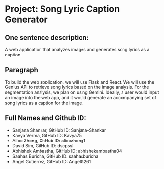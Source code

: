 # Project: Song Lyric Caption Generator 

## One sentence description: 

A web application that analyzes images and generates song lyrics as a caption. 

## Paragraph
To build the web application, we will use Flask and React. We will use the Genius API to retrieve song lyrics based on the image analysis. For the segmentation analysis, we plan on using Gemini. Ideally, a user would input an image into the web app, and it would generate an accompanying set of song lyrics as a caption for the image. 

## Full Names and Github ID: 

- Sanjana Shankar, GitHub ID: Sanjana-Shankar 
- Kavya Verma, GitHub ID: Kavya75 
- Alice Zhong, GitHub ID: alicezhong1 
- David Sim, GitHub ID: dscpsyl 
- Abhishek Ambastha, GitHub ID: abhishekambastha04 
- Saahas Buricha, GitHub ID: saahasburicha 
- Angel Gutierrez, GitHub ID: AngelG261
